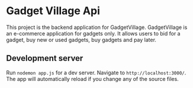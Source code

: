 # Gadget Village Api

This project is the backend application for GadgetVillage. GadgetVillage is an e-commerce application for gadgets only. It allows users to bid for a gadget, buy new or used gadgets, buy gadgets and pay later.

## Development server

Run `nodemon app.js` for a dev server. Navigate to `http://localhost:3000/`. The app will automatically reload if you change any of the source files.

